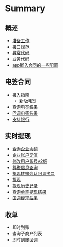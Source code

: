 # Summary

## 概述

* [准备工作](README.md)
* [接口规范](overview/jie-kou-gui-fan.md)
* [异常代码](overview/yi-chang-dai-ma.md)
* [业务代码](overview/ye-wu-dai-ma.md)
* [app嵌入合同的一些配置](shang-chuan-shen-fen-zheng-wen-ti-jie-jue-fang-an.md)

## 电签合同

* [接入指南](dian-qian-he-tong/jie-ru-zhi-nan.md)
  * 新版电签
* [查询电签结果](dian-qian-he-tong/cha-xun-dian-qian-jie-guo.md)
* [回调电签结果](dian-qian-he-tong/hui-diao-dian-qian-jie-guo.md)
* [支持银行](zhi-chi-de-yin-xing-lie-biao.md)

## 实时提现

* [查询企业余额](shi-shi-ti-xian/cha-xun-qi-ye-yu-e.md)
* [企业账户充值](qi-ye-zhang-hu-chong-zhi.md)
* [修改用户账号v2版](xiu-gai-yong-hu-zhang-hao-v2-ban.md)
* [算税信息查询](suan-shui-xin-xi-cha-xun.md)
* [提现转账确认回调接口](ti-xian-zhuan-zhang-que-ren-hui-diao-jie-kou.md)
* [提现](shi-shi-ti-xian/ti-xian.md)
* [提现历史记录](ti-xian-li-shi-ji-lu.md)
* [查询单笔提现结果](shi-shi-ti-xian/cha-xun-ti-xian-jie-guo.md)
* [回调提现结果](shi-shi-ti-xian/ti-xian-jie-guo-hui-diao.md)

## 收单

* 即时到账
* 查询子商户列表
* 即时到账回调

